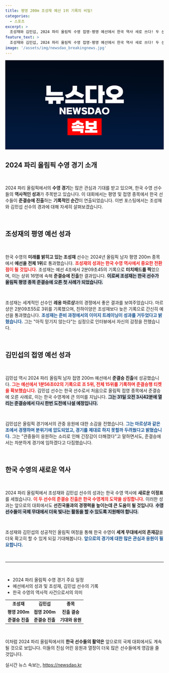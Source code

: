 ```yaml
---
title: 평영 200m 조성재 예선 1위 기록의 비밀!
categories:
  - 스포츠
excerpt: >
  조성재와 김민섭, 2024 파리 올림픽 수영 접영·평영 예선에서 한국 역사 새로 쓰다! 두 선수 모두 준결승 진출에 성공하며 최초의 쾌거를 이뤄냈다. 경기는 31일, 기대감을 모아보자!
feature_text: >
  조성재와 김민섭, 2024 파리 올림픽 수영 접영·평영 예선에서 한국 역사 새로 쓰다! 두 선수 모두 준결승 진출에 성공하며 최초의 쾌거를 이뤄냈다. 경기는 31일, 기대감을 모아보자!
image: '/assets/img/newsdao_breakingnews.jpg'
---
```


<p><img src="/assets/img/newsdao_breakingnews.jpg" alt="implanttips 속보" /></p>

<h2 data-ke-size="size26">2024 파리 올림픽 수영 경기 소개</h2>

<p data-ke-size="size16">&nbsp;</p>

<p>2024 파리 올림픽에서의 <strong>수영 경기</strong>는 많은 관심과 기대를 받고 있으며, 한국 수영 선수들의 <strong>역사적인 성과</strong>가 주목받고 있습니다. 이 대회에서는 평영 및 접영 종목에서 한국 선수들이 <strong>준결승에 진출</strong>하는 <strong>기록적인 순간</strong>이 연출되었습니다. 이번 포스팅에서는 조성재와 김민섭 선수의 경과에 대해 자세히 살펴보겠습니다.</p>

<p data-ke-size="size16">&nbsp;</p>

<h2 data-ke-size="size26">조성재의 평영 예선 성과</h2>

<p data-ke-size="size16">&nbsp;</p>

<p>한국 수영의 <strong>미래를 밝히고 있는 조성재</strong> 선수는 2024년 올림픽 남자 평영 200m 종목에서 <strong>예선을 전체 1위</strong>로 통과했습니다. <b><span style="color: #ee2323;">조성재의 성과는 한국 수영 역사에서 중요한 전환점이 될 것입니다.</span></b> 조성재는 예선 4조에서 2분09초45의 기록으로 <strong>터치패드를 찍</strong>었으며, 이는 상위 16명에 속해 <strong>준결승에 진출</strong>한 결과입니다. <b><span style="background-color: #21538527;">이로써 조성재는 한국 선수가 올림픽 평영 종목 준결승에 오른 첫 사례가 되었습니다.</span></b></p>

<p data-ke-size="size16">&nbsp;</p>

<p>조성재는 세계적인 선수인 <strong>레옹 마르샹</strong>과의 경쟁에서 좋은 결과를 보여주었습니다. 마르샹은 2분09초55로 3위를 기록했으며, 친하이양은 조성재보다 늦은 기록으로 간신히 예선을 통과했습니다. <b><span style="color: #1a5490;">조성재는 준비 과정에서의 이미지 트레이닝이 성과를 거두었다고 밝혔습니다.</span></b> 그는 "아직 믿기지 않는다"는 심정으로 인터뷰에서 자신의 감정을 전했습니다.</p>

<p data-ke-size="size16">&nbsp;</p>

<h2 data-ke-size="size26">김민섭의 접영 예선 성과</h2>

<p data-ke-size="size16">&nbsp;</p>

<p>김민섭 역시 2024 파리 올림픽 남자 접영 200m 예선에서 <strong>준결승 진출</strong>에 성공했습니다. <b><span style="color: #ee2323;">그는 예선에서 1분56초02의 기록으로 조 5위, 전체 15위를 기록하며 준결승행 티켓을 확보했습니다.</span></b> 김민섭 선수는 한국 선수로서 처음으로 올림픽 접영 종목에서 준결승에 오른 사례로, 이는 한국 수영계에 큰 의미를 지닙니다. <b><span style="background-color: #21538527;">그는 31일 오전 3시42분에 열리는 준결승에서 다시 한번 도전에 나설 예정입니다.</span></b></p>

<p data-ke-size="size16">&nbsp;</p>

<p>김민섭은 올림픽 경기에서의 관중 응원에 대한 소감을 전했습니다. <b><span style="color: #1a5490;">그는 마르샹과 같은 조에서 경쟁하며 분위기에 압도되었고, 경기를 제대로 하지 못할까 두려웠다고 밝혔습니다.</span></b> 그는 "관중들이 응원하는 소리로 인해 긴장감이 더해졌다"고 말하면서도, 준결승에서는 차분하게 경기에 임하겠다고 다짐했습니다.</p>

<p data-ke-size="size16">&nbsp;</p>

<h2 data-ke-size="size26">한국 수영의 새로운 역사</h2>

<p data-ke-size="size16">&nbsp;</p>

<p>2024 파리 올림픽에서 조성재와 김민섭 선수의 성과는 한국 수영 역사에 <strong>새로운 이정표</strong>를 세웠습니다. <b><span style="color: #ee2323;">이 두 선수의 준결승 진출은 한국 수영계의 도약을 상징합니다.</span></b> 이러한 성과는 앞으로의 대회에서도 <strong>선진국들과의 경쟁력을 높이는데 큰 도움이 될 것입니다</strong>. <b><span style="background-color: #21538527;">수영 선수들이 국제 무대에서 더욱 빛나는 활동을 할 수 있도록 지원해야 합니다.</span></b></p>

<p data-ke-size="size16">&nbsp;</p>

<p>조성재와 김민섭의 성공적인 올림픽 여정을 통해 한국 수영이 <strong>세계 무대에서의 존재감</strong>을 더욱 확고히 할 수 있게 되길 기대해봅니다. <b><span style="color: #1a5490;">앞으로의 경기에 대한 많은 관심과 응원이 필요합니다.</span></b></p>

<p data-ke-size="size16">&nbsp;</p>

<hr>

<p data-ke-size="size16">&nbsp;</p>

<ul>
    <li>2024 파리 올림픽 수영 경기 주요 일정</li>
    <li>예선에서의 성과 및 조성재, 김민섭 선수의 기록</li>
    <li>한국 수영의 역사적 사건으로서의 의미</li>
</ul>

<table style="width: 100%; border-collapse: collapse;">
<tbody>
<tr>
<td style="text-align: center; height: 17px;"><b>조성재</b></td>
<td style="text-align: center; height: 17px;"><b>김민섭</b></td>
<td style="text-align: center; height: 17px;"><b>종목</b></td>
</tr>
<tr>
<td style="text-align: center; height: 17px;"><b>평영 200m</b></td>
<td style="text-align: center; height: 17px;"><b>접영 200m</b></td>
<td style="text-align: center; height: 17px;"><b>진출 결승</b></td>
</tr>
<tr>
<td style="text-align: center; height: 17px;"><b>준결승 진출</b></td>
<td style="text-align: center; height: 17px;"><b>준결승 진출</b></td>
<td style="text-align: center; height: 17px;"><b>기대와 응원</b></td>
</tr>
</tbody>
</table>

<p data-ke-size="size16">&nbsp;</p>

<p>이처럼 2024 파리 올림픽에서의 <strong>한국 선수들의 활약은</strong> 앞으로의 국제 대회에서도 계속될 것으로 보입니다. 이들의 진심 어린 응원과 열정이 더욱 많은 선수들에게 영감을 줄 것입니다.</p>
실시간 뉴스 속보는, <a href="https://newsdao.kr" rel="dofollow">https://newsdao.kr</a>


